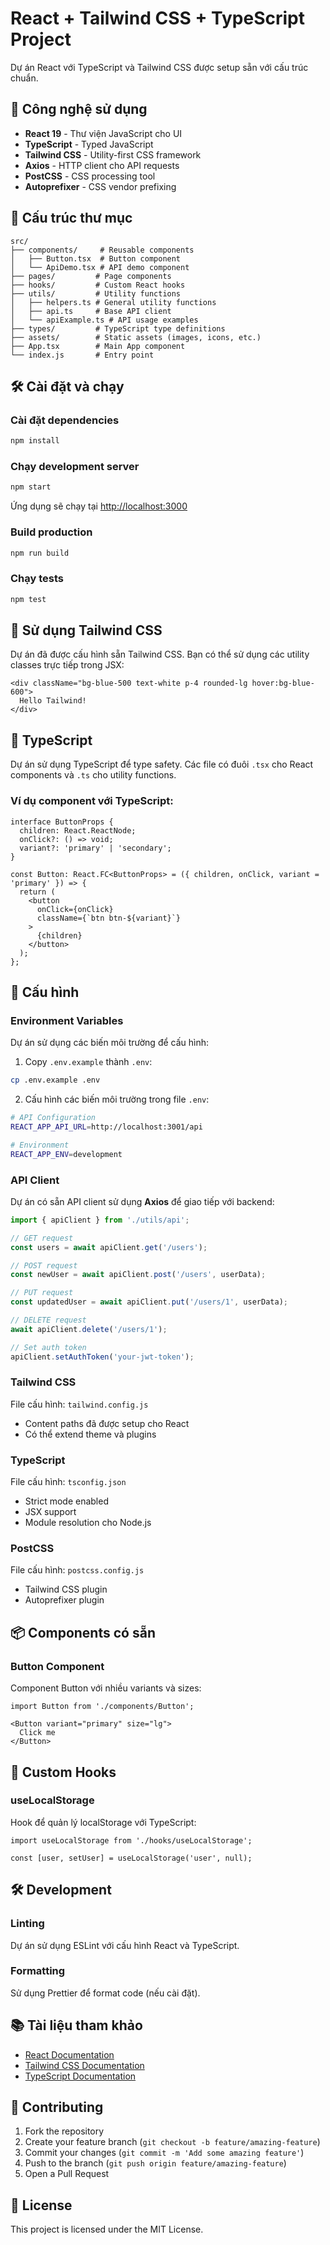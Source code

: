# React + Tailwind CSS + TypeScript Project

Dự án React với TypeScript và Tailwind CSS được setup sẵn với cấu trúc chuẩn.

## 🚀 Công nghệ sử dụng

- **React 19** - Thư viện JavaScript cho UI
- **TypeScript** - Typed JavaScript
- **Tailwind CSS** - Utility-first CSS framework
- **Axios** - HTTP client cho API requests
- **PostCSS** - CSS processing tool
- **Autoprefixer** - CSS vendor prefixing

## 📁 Cấu trúc thư mục

```
src/
├── components/     # Reusable components
│   ├── Button.tsx  # Button component
│   └── ApiDemo.tsx # API demo component
├── pages/         # Page components
├── hooks/         # Custom React hooks
├── utils/         # Utility functions
│   ├── helpers.ts # General utility functions
│   ├── api.ts     # Base API client
│   └── apiExample.ts # API usage examples
├── types/         # TypeScript type definitions
├── assets/        # Static assets (images, icons, etc.)
├── App.tsx        # Main App component
└── index.js       # Entry point
```

## 🛠️ Cài đặt và chạy

### Cài đặt dependencies
```bash
npm install
```

### Chạy development server
```bash
npm start
```

Ứng dụng sẽ chạy tại [http://localhost:3000](http://localhost:3000)

### Build production
```bash
npm run build
```

### Chạy tests
```bash
npm test
```

## 🎨 Sử dụng Tailwind CSS

Dự án đã được cấu hình sẵn Tailwind CSS. Bạn có thể sử dụng các utility classes trực tiếp trong JSX:

```tsx
<div className="bg-blue-500 text-white p-4 rounded-lg hover:bg-blue-600">
  Hello Tailwind!
</div>
```

## 📝 TypeScript

Dự án sử dụng TypeScript để type safety. Các file có đuôi `.tsx` cho React components và `.ts` cho utility functions.

### Ví dụ component với TypeScript:

```tsx
interface ButtonProps {
  children: React.ReactNode;
  onClick?: () => void;
  variant?: 'primary' | 'secondary';
}

const Button: React.FC<ButtonProps> = ({ children, onClick, variant = 'primary' }) => {
  return (
    <button 
      onClick={onClick}
      className={`btn btn-${variant}`}
    >
      {children}
    </button>
  );
};
```

## 🔧 Cấu hình

### Environment Variables
Dự án sử dụng các biến môi trường để cấu hình:

1. Copy `.env.example` thành `.env`:
```bash
cp .env.example .env
```

2. Cấu hình các biến môi trường trong file `.env`:
```bash
# API Configuration
REACT_APP_API_URL=http://localhost:3001/api

# Environment
REACT_APP_ENV=development
```

### API Client
Dự án có sẵn API client sử dụng **Axios** để giao tiếp với backend:

```typescript
import { apiClient } from './utils/api';

// GET request
const users = await apiClient.get('/users');

// POST request
const newUser = await apiClient.post('/users', userData);

// PUT request
const updatedUser = await apiClient.put('/users/1', userData);

// DELETE request
await apiClient.delete('/users/1');

// Set auth token
apiClient.setAuthToken('your-jwt-token');
```

### Tailwind CSS
File cấu hình: `tailwind.config.js`
- Content paths đã được setup cho React
- Có thể extend theme và plugins

### TypeScript
File cấu hình: `tsconfig.json`
- Strict mode enabled
- JSX support
- Module resolution cho Node.js

### PostCSS
File cấu hình: `postcss.config.js`
- Tailwind CSS plugin
- Autoprefixer plugin

## 📦 Components có sẵn

### Button Component
Component Button với nhiều variants và sizes:

```tsx
import Button from './components/Button';

<Button variant="primary" size="lg">
  Click me
</Button>
```

## 🎯 Custom Hooks

### useLocalStorage
Hook để quản lý localStorage với TypeScript:

```tsx
import useLocalStorage from './hooks/useLocalStorage';

const [user, setUser] = useLocalStorage('user', null);
```

## 🛠️ Development

### Linting
Dự án sử dụng ESLint với cấu hình React và TypeScript.

### Formatting
Sử dụng Prettier để format code (nếu cài đặt).

## 📚 Tài liệu tham khảo

- [React Documentation](https://react.dev/)
- [Tailwind CSS Documentation](https://tailwindcss.com/docs)
- [TypeScript Documentation](https://www.typescriptlang.org/docs/)

## 🤝 Contributing

1. Fork the repository
2. Create your feature branch (`git checkout -b feature/amazing-feature`)
3. Commit your changes (`git commit -m 'Add some amazing feature'`)
4. Push to the branch (`git push origin feature/amazing-feature`)
5. Open a Pull Request

## 📄 License

This project is licensed under the MIT License.
